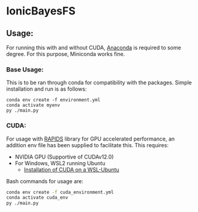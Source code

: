 # IonicBayesFS
 
## Usage:

For running this with and without CUDA, [Anaconda](https://www.anaconda.com/download) is required to some degree. For this purpose, Miniconda works fine.

### Base Usage:
This is to be ran through conda for compatibility with the packages.
Simple installation and run is as follows:
```
conda env create -f environment.yml
conda activate myenv
py ./main.py
```

### CUDA:
For usage with [RAPIDS](https://docs.rapids.ai/) library for GPU accelerated performance, an addition env file has been supplied to facilitate this.
This requires:
- NVIDIA GPU (Supportive of CUDAv12.0)
- For Windows, WSL2 running Ubuntu
  - [Installation of CUDA on a WSL-Ubuntu](https://developer.nvidia.com/cuda-12-0-0-download-archive?target_os=Linux&target_arch=x86_64&Distribution=WSL-Ubuntu&target_version=2.0&target_type=deb_local) 

Bash commands for usage are:
```bash
conda env create -f cuda_environment.yml
conda activate cuda_env
py ./main.py
```